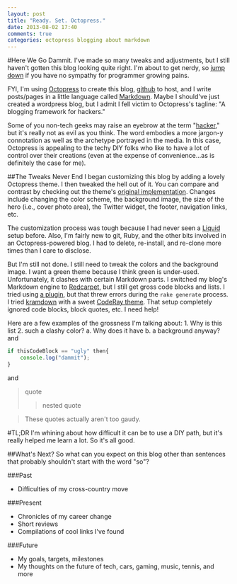 ```yaml
---
layout: post
title: "Ready. Set. Octopress."
date: 2013-08-02 17:40
comments: true
categories: octopress blogging about markdown
---
```


#Here We Go
Dammit. I've made so many tweaks and adjustments, but I still haven't gotten this blog looking quite right. I'm about to get nerdy, so [jump down](#whats-next) if you have no sympathy for programmer growing pains.

FYI, I'm using [Octopress](http://octopress.org) to create this blog, [github](https://github.com/RebootJeff) to host, and I write posts/pages in a little language called [Markdown](http://daringfireball.net/projects/Markdown/). Maybe I should've just created a wordpress blog, but I admit I fell victim to Octopress's tagline: "A blogging framework for hackers."

Some of you non-tech geeks may raise an eyebrow at the term "[hacker](http://www.paulgraham.com/gba.html)," but it's really not as evil as you think. The word embodies a more jargon-y connotation as well as the archetype portrayed in the media. In this case, Octopress is appealing to the techy DIY folks who like to have a lot of control over their creations (even at the expense of convenience...as is definitely the case for me).

##The Tweaks Never End
I began customizing this blog by adding a lovely Octopress theme. I then tweaked the hell out of it. You can compare and contrast by checking out the theme's [original implementation](http://www.adrianartiles.com/). Changes include changing the color scheme, the background image, the size of the hero (i.e., cover photo area), the Twitter widget, the footer, navigation links, etc.

The customization process was tough because I had never seen a [Liquid](https://github.com/Shopify/liquid/wiki/Liquid-for-Designers) setup before. Also, I'm fairly new to git, Ruby, and the other bits involved in an Octopress-powered blog. I had to delete, re-install, and re-clone more times than I care to disclose.

But I'm still not done. I still need to tweak the colors and the background image. I want a green theme because I think green is under-used. Unfortunately, it clashes with certain Markdown parts. I switched my blog's Markdown engine to [Redcarpet](https://github.com/vmg/redcarpet), but I still get gross code blocks and lists. I tried using [a plugin](https://github.com/nono/Jekyll-plugins/blob/master/redcarpet2_markdown.rb), but that threw errors during the `rake generate` process. I tried [kramdown](http://blog.alestanis.com/2013/02/04/octopress-and-the-twilight-color-scheme/) with a sweet [CodeRay theme](https://github.com/danielpietzsch/CodeRay-GitHub-Theme). That setup completely ignored code blocks, block quotes, etc. I need help!

Here are a few examples of the grossness I'm talking about:
	1. Why is this list
	2. such a clashy color?
		a. Why does it have
		b. a background anyway?
and
```javascript
if thisCodeBlock == "ugly" then{
	console.log("dammit");
}
```
and
>quote
>>nested quote

>These quotes actually aren't too gaudy.

#TL;DR
I'm whining about how difficult it can be to use a DIY path, but it's really helped me learn a lot. So it's all good.

##What's Next?<a id="whats-next"></a>
So what can you expect on this blog other than sentences that probably shouldn't start with the word "so"?

###Past
- Difficulties of my cross-country move

###Present
- Chronicles of my career change
- Short reviews
- Compilations of cool links I've found

###Future
- My goals, targets, milestones
- My thoughts on the future of tech, cars, gaming, music, tennis, and more